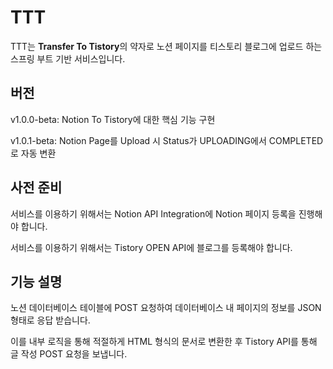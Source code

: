 # TTT
TTT는 **Transfer To Tistory**의 약자로 노션 페이지를 티스토리 블로그에 업로드 하는 스프링 부트 기반 서비스입니다.

## 버전 
v1.0.0-beta: Notion To Tistory에 대한 핵심 기능 구현

v1.0.1-beta: Notion Page를 Upload 시 Status가 UPLOADING에서 COMPLETED로 자동 변환
## 사전 준비
서비스를 이용하기 위해서는 Notion API Integration에 Notion 페이지 등록을 진행해야 합니다.

서비스를 이용하기 위해서는 Tistory OPEN API에 블로그를 등록해야 합니다.

## 기능 설명
노션 데이터베이스 테이블에 POST 요청하여 데이터베이스 내 페이지의 정보를 JSON 형태로 응답 받습니다.

이를 내부 로직을 통해 적절하게 HTML 형식의 문서로 변환한 후 Tistory API를 통해 글 작성 POST 요청을 보냅니다.

